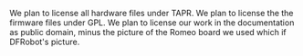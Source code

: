 We plan to license all hardware files under TAPR.
We plan to license the the firmware files under GPL.
We plan to license our work in the documentation as public domain, minus
the picture of the Romeo board we used which if DFRobot's picture.
